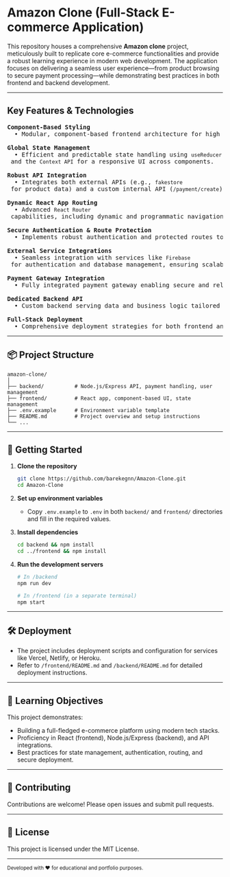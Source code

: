 # Amazon Clone (Full-Stack E-commerce Application)

This repository houses a comprehensive **Amazon clone** project, meticulously built to replicate core e-commerce functionalities and provide a robust learning experience in modern web development. The application focuses on delivering a seamless user experience—from product browsing to secure payment processing—while demonstrating best practices in both frontend and backend development.

---

## Key Features & Technologies

<pre>
<strong>Component-Based Styling</strong>
  • Modular, component-based frontend architecture for high reusability, maintainability, and visual consistency.

<strong>Global State Management</strong>
  • Efficient and predictable state handling using <code>useReducer</code> and the <code>Context API</code> for a responsive UI across components.

<strong>Robust API Integration</strong>
  • Integrates both external APIs (e.g., <code>fakestore</code> for product data) and a custom internal API (<code>/payment/create</code>) for backend operations.

<strong>Dynamic React App Routing</strong>
  • Advanced <code>React Router</code> capabilities, including dynamic and programmatic navigation for a fluid user flow.

<strong>Secure Authentication & Route Protection</strong>
  • Implements robust authentication and protected routes to safeguard user data and restrict access where necessary.

<strong>External Service Integrations</strong>
  • Seamless integration with services like <code>Firebase</code> for authentication and database management, ensuring scalability and reliability.

<strong>Payment Gateway Integration</strong>
  • Fully integrated payment gateway enabling secure and reliable e-commerce transactions.

<strong>Dedicated Backend API</strong>
  • Custom backend serving data and business logic tailored for the React frontend.

<strong>Full-Stack Deployment</strong>
  • Comprehensive deployment strategies for both frontend and backend, demonstrating how to bring a full-stack project live.
</pre>

---

## 📦 Project Structure

```plaintext
amazon-clone/
│
├── backend/          # Node.js/Express API, payment handling, user management
├── frontend/         # React app, component-based UI, state management
├── .env.example      # Environment variable template
├── README.md         # Project overview and setup instructions
└── ...
```

---

## 🚀 Getting Started

1. **Clone the repository**
   ```sh
   git clone https://github.com/barekegnn/Amazon-Clone.git
   cd Amazon-Clone
   ```

2. **Set up environment variables**
   - Copy `.env.example` to `.env` in both `backend/` and `frontend/` directories and fill in the required values.

3. **Install dependencies**
   ```sh
   cd backend && npm install
   cd ../frontend && npm install
   ```

4. **Run the development servers**
   ```sh
   # In /backend
   npm run dev

   # In /frontend (in a separate terminal)
   npm start
   ```

---

## 🛠️ Deployment

- The project includes deployment scripts and configuration for services like Vercel, Netlify, or Heroku.
- Refer to `/frontend/README.md` and `/backend/README.md` for detailed deployment instructions.

---

## 🎯 Learning Objectives

This project demonstrates:
- Building a full-fledged e-commerce platform using modern tech stacks.
- Proficiency in React (frontend), Node.js/Express (backend), and API integrations.
- Best practices for state management, authentication, routing, and secure deployment.

---

## 🤝 Contributing

Contributions are welcome! Please open issues and submit pull requests.

---

## 📄 License

This project is licensed under the MIT License.

---

<sub>Developed with ❤️ for educational and portfolio purposes.</sub>
